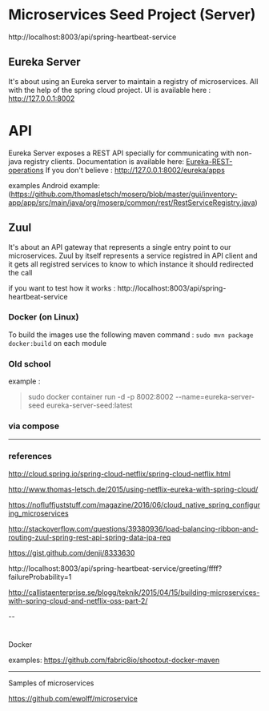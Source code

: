 # Microservices Seed Project (Server)


http://localhost:8003/api/spring-heartbeat-service

## Eureka Server
It's about using an Eureka server to maintain a registry of microservices. All with the help of the spring cloud project.
UI is available here : http://127.0.0.1:8002

# API 
Eureka Server exposes a REST API specially for communicating with non-java registry clients. Documentation is available here: [Eureka-REST-operations](https://github.com/Netflix/eureka/wiki/Eureka-REST-operations)
If you don't believe : http://127.0.0.1:8002/eureka/apps

examples
Android example: (https://github.com/thomasletsch/moserp/blob/master/gui/inventory-app/app/src/main/java/org/moserp/common/rest/RestServiceRegistry.java)


## Zuul
 
 It's about an API gateway that represents a single entry point to our microservices. Zuul by itself represents a service registred in API client and it gets all registred services to know to which instance it should redirected the call

if you want to test how it works : http://localhost:8003/api/spring-heartbeat-service

### Docker (on Linux)

 To build the images use the following maven command : `sudo mvn package docker:build` on each module
 
### Old school

example :
> sudo docker container run -d -p 8002:8002 --name=eureka-server-seed eureka-server-seed:latest

### via compose

---
### references

http://cloud.spring.io/spring-cloud-netflix/spring-cloud-netflix.html

http://www.thomas-letsch.de/2015/using-netflix-eureka-with-spring-cloud/

https://nofluffjuststuff.com/magazine/2016/06/cloud_native_spring_configuring_microservices

http://stackoverflow.com/questions/39380936/load-balancing-ribbon-and-routing-zuul-spring-rest-api-spring-data-jpa-req

https://gist.github.com/denji/8333630

http://localhost:8003/api/spring-heartbeat-service/greeting/ffff?failureProbability=1


http://callistaenterprise.se/blogg/teknik/2015/04/15/building-microservices-with-spring-cloud-and-netflix-oss-part-2/

--
#
Docker 

examples: https://github.com/fabric8io/shootout-docker-maven


---
Samples of microservices

https://github.com/ewolff/microservice


